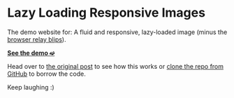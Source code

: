# Lazy Loading Responsive Images

The demo website for: A fluid and responsive, lazy-loaded image (minus the [browser relay blips](https://vimeo.com/76332778)).

[**See the demo ➫**](https://afroleft.github.io/Lazy-Loading-Responsive-Images/)

Head over to [the original post](http://afroleft.com/lazy-loading-responsive-images/) to see how this works or [clone the repo from GitHub](https://github.com/afroleft/Lazy-Loading-Responsive-Images) to borrow the code.

Keep laughing :)
